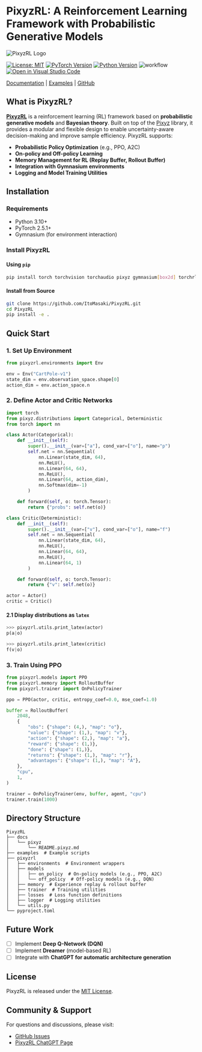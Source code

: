 # PixyzRL: A Reinforcement Learning Framework with Probabilistic Generative Models

![PixyzRL Logo](https://github.com/user-attachments/assets/577b9d4b-30d0-493d-95fc-b83a2f292c28)

[![License: MIT](https://img.shields.io/badge/License-MIT-blue.svg)](./LICENSE)
[![PyTorch Version](https://img.shields.io/badge/pytorch-2.5.1-pytorch.svg?logo=pytorch&style=flat)](https://pytorch.org/)
[![Python Version](https://img.shields.io/badge/python-3.10%20%7C%203.11%20%7C%203.12-blue)](https://www.python.org/)
![workflow](https://github.com/ItoMasaki/PixyzRL/actions/workflows/ci.yml/badge.svg)
[![Open in Visual Studio Code](https://img.shields.io/static/v1?logo=visualstudiocode&label=&message=Open%20in%20Visual%20Studio%20Code&labelColor=2c2c32&color=007acc&logoColor=007acc)](https://open.vscode.dev/ItoMasaki/PixyzRL})

[Documentation](https://docs.pixyz.io) | [Examples](https://github.com/ItoMasaki/PixyzRL/tree/main/examples) | [GitHub](https://github.com/ItoMasaki/PixyzRL)

## What is PixyzRL?

[**PixyzRL**](https://github.com/ItoMasaki/PixyzRL) is a reinforcement learning (RL) framework based on **probabilistic generative models** and **Bayesian theory**. Built on top of the [Pixyz](https://github.com/masa-su/pixyz) library, it provides a modular and flexible design to enable uncertainty-aware decision-making and improve sample efficiency. PixyzRL supports:

- **Probabilistic Policy Optimization** (e.g., PPO, A2C)
- **On-policy and Off-policy Learning**
- **Memory Management for RL (Replay Buffer, Rollout Buffer)**
- **Integration with Gymnasium environments**
- **Logging and Model Training Utilities**

## Installation

### Requirements

- Python 3.10+
- PyTorch 2.5.1+
- Gymnasium (for environment interaction)

### Install PixyzRL

#### Using `pip`

```bash
pip install torch torchvision torchaudio pixyz gymnasium[box2d] torchrl
```

#### Install from Source

```bash
git clone https://github.com/ItoMasaki/PixyzRL.git
cd PixyzRL
pip install -e .
```

## Quick Start

### 1. Set Up Environment

```python
from pixyzrl.environments import Env

env = Env("CartPole-v1")
state_dim = env.observation_space.shape[0]
action_dim = env.action_space.n
```

### 2. Define Actor and Critic Networks

```python
import torch
from pixyz.distributions import Categorical, Deterministic
from torch import nn

class Actor(Categorical):
    def __init__(self):
        super().__init__(var=["a"], cond_var=["o"], name="p")
        self.net = nn.Sequential(
            nn.Linear(state_dim, 64),
            nn.ReLU(),
            nn.Linear(64, 64),
            nn.ReLU(),
            nn.Linear(64, action_dim),
            nn.Softmax(dim=-1)
        )

    def forward(self, o: torch.Tensor):
        return {"probs": self.net(o)}

class Critic(Deterministic):
    def __init__(self):
        super().__init__(var=["v"], cond_var=["o"], name="f")
        self.net = nn.Sequential(
            nn.Linear(state_dim, 64),
            nn.ReLU(),
            nn.Linear(64, 64),
            nn.ReLU(),
            nn.Linear(64, 1)
        )

    def forward(self, o: torch.Tensor):
        return {"v": self.net(o)}

actor = Actor()
critic = Critic()
```

#### 2.1 Display distributions as `latex`

```python
>>> pixyzrl.utils.print_latex(actor)
p(a|o)

>>> pixyzrl.utils.print_latex(critic)
f(v|o)
```

### 3. Train Using PPO

```python
from pixyzrl.models import PPO
from pixyzrl.memory import RolloutBuffer
from pixyzrl.trainer import OnPolicyTrainer

ppo = PPO(actor, critic, entropy_coef=0.0, mse_coef=1.0)

buffer = RolloutBuffer(
    2048,
    {
        "obs": {"shape": (4,), "map": "o"},
        "value": {"shape": (1,), "map": "v"},
        "action": {"shape": (2,), "map": "a"},
        "reward": {"shape": (1,)},
        "done": {"shape": (1,)},
        "returns": {"shape": (1,), "map": "r"},
        "advantages": {"shape": (1,), "map": "A"},
    },
    "cpu",
    1,
)
```

```python
trainer = OnPolicyTrainer(env, buffer, agent, "cpu")
trainer.train(1000)
```

## Directory Structure

```text
PixyzRL
├── docs
│   └── pixyz
│       └── README.pixyz.md
├── examples  # Example scripts
├── pixyzrl
│   ├── environments  # Environment wrappers
│   ├── models
│   │   ├── on_policy  # On-policy models (e.g., PPO, A2C)
│   │   └── off_policy  # Off-policy models (e.g., DQN)
│   ├── memory  # Experience replay & rollout buffer
│   ├── trainer  # Training utilities
│   ├── losses  # Loss function definitions
│   ├── logger  # Logging utilities
│   └── utils.py
└── pyproject.toml
```

## Future Work

- [ ] Implement **Deep Q-Network (DQN)**
- [ ] Implement **Dreamer** (model-based RL)
- [ ] Integrate with **ChatGPT for automatic architecture generation**

## License

PixyzRL is released under the [MIT License](./LICENSE).

## Community & Support

For questions and discussions, please visit:

- [GitHub Issues](https://github.com/ItoMasaki/PixyzRL/issues)
- [PixyzRL ChatGPT Page](https://chatgpt.com/g/g-67b7c36695fc8191aca4cb7420dad17c-pixyzrl)
